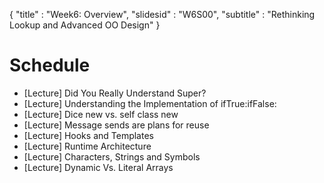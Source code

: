 {"title" : "Week6: Overview","slidesid" : "W6S00","subtitle" : "Rethinking Lookup and Advanced OO Design"}# Schedule- \[Lecture\] Did You Really Understand Super?- \[Lecture\] Understanding the Implementation of ifTrue:ifFalse:- \[Lecture\] Dice new vs. self class new- \[Lecture\] Message sends are plans for reuse- \[Lecture\] Hooks and Templates- \[Lecture\] Runtime Architecture- \[Lecture\] Characters, Strings and Symbols- \[Lecture\] Dynamic Vs. Literal Arrays